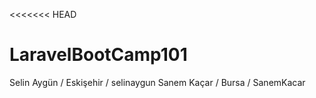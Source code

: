 <<<<<<< HEAD
# LaravelBootCamp101

Selin Aygün / Eskişehir / selinaygun
Sanem Kaçar / Bursa / SanemKacar
